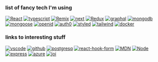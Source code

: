 <!--
**laszloekovacs/laszloekovacs** is a ✨ _special_ ✨ repository because its `README.md` (this file) appears on your GitHub profile.

Here are some ideas to get you started:

- 🔭 I’m currently working on ...
- 🌱 I’m currently learning ...
- 👯 I’m looking to collaborate on ...
- 🤔 I’m looking for help with ...
- 💬 Ask me about ...
- 📫 How to reach me: ...
- 😄 Pronouns: ...
- ⚡ Fun fact: ...
https://badgegenius.vercel.app/
forthebadge.com

-->
<!--[![  label  ](   badgeurl   )] ( ) -->
### list of fancy tech I'm using
[![React](https://img.shields.io/badge/React-61DAFB?style=for-the-badge&logo=React&logoColor=FFFFFF&logoWidth=14)](https://react.dev)
[![typescript](https://img.shields.io/badge/Typescript-3178C6?style=for-the-badge&logo=TypeScript&logoColor=FFFFFF&logoWidth=14)](http://tsc.com)
[![Remix](https://img.shields.io/badge/Remix-000000?style=for-the-badge&logo=Remix&logoColor=FFFFFF&logoWidth=14)](https://remix.run)
[![next](https://img.shields.io/badge/Next.js-000000?style=for-the-badge&logo=Next.js&logoColor=FFFFFF&logoWidth=14)](http:/lo.hu.lo)
[![Redux](https://img.shields.io/badge/Redux%20tk-764ABC?style=for-the-badge&logo=Redux&logoColor=FFFFFF&logoWidth=14)](http://reduxtoolkit.com)
[![graphql](https://img.shields.io/badge/GraphQL-E10098?style=for-the-badge&logo=GraphQL&logoColor=FFFFFF&logoWidth=14)](juj.ju)
[![mongodb](https://img.shields.io/badge/MongoDB-47A248?style=for-the-badge&logo=MongoDB&logoColor=FFFFFF&logoWidth=14)](http://ki.ki)
[![mongoose](https://img.shields.io/badge/Mongoose-880000?style=for-the-badge&logo=Mongoose&logoColor=FFFFFF&logoWidth=14)](ht://juj.li)
[![openid](https://img.shields.io/badge/OpenID-F78C40?style=for-the-badge&logo=OpenID&logoColor=FFFFFF&logoWidth=14)](ki.lo.lo)
[![auth0](https://img.shields.io/badge/Auth0-EB5424?style=for-the-badge&logo=Auth0&logoColor=FFFFFF&logoWidth=14)](jy.ki.ki)
[![styled](https://img.shields.io/badge/styled-DB7093?style=for-the-badge&logo=styled%20components&logoColor=FFFFFF&logoWidth=14)](juju://kik.li)
[![tailwind](https://img.shields.io/badge/Tailwind%20CSS-06B6D4?style=for-the-badge&logo=Tailwind%20CSS&logoColor=FFFFFF&logoWidth=14)](lo.lo)
[![docker](https://img.shields.io/badge/Docker-2496ED?style=for-the-badge&logo=Docker&logoColor=FFFFFF&logoWidth=14)](lo.lo)
### links to interesting stuff
[![vscode](https://img.shields.io/badge/VSCode-007ACC?style=for-the-badge&logo=Visual%20Studio%20Code&logoColor=FFFFFF&logoWidth=14)](ki.ki.ki)
[![github](https://img.shields.io/badge/GitHub-181717?style=for-the-badge&logo=GitHub&logoColor=FFFFFF&logoWidth=14)](lo.lo)
[![postgresq](https://img.shields.io/badge/PostgreSQL-4169E1?style=for-the-badge&logo=PostgreSQL&logoColor=FFFFFF&logoWidth=14)](ku://io.kl)
[![react-hook-form](https://img.shields.io/badge/React%20Hook%20Form-EC5990?style=for-the-badge&logo=React%20Hook%20Form&logoColor=FFFFFF&logoWidth=14)](lo.lo)
[![MDN](https://img.shields.io/badge/MDN-000000?style=for-the-badge&logo=MDN%20Web%20Docs&logoColor=FFFFFF&logoWidth=14)](lo.lo)
[![Node](https://img.shields.io/badge/Node.js-339933?style=for-the-badge&logo=Node.js&logoColor=FFFFFF&logoWidth=14)](lo.lo)
[![express](https://img.shields.io/badge/Express-000000?style=for-the-badge&logo=Express&logoColor=FFFFFF&logoWidth=14)](lo.lo)
[![azure](https://img.shields.io/badge/Azure-0078D4?style=for-the-badge&logo=Microsoft%20Azure&logoColor=FFFFFF&logoWidth=14)](lo.lo)
[![joi](https://img.shields.io/badge/joi-purple?style=for-the-badge)](lo.lo)
